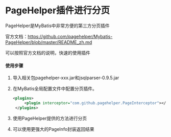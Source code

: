 # PageHelper插件进行分页

PageHelper是MyBatis中非常方便的第三方分页插件

官方文档：https://github.com/pagehelper/Mybatis-PageHelper/blob/master/README_zh.md

可以按照官方文档的说明，快速的使用插件

#### 使用步骤

1. 导入相关包pagehelper-xxx.jar和jsqlparser-0.9.5.jar

2. 在MyBatis全局配置文件中配置分页插件。

   ```xml
   <plugins>
   		<plugin interceptor="com.github.pagehelper.PageInterceptor"></plugin>
   	</plugins>
   ```

3. 使用PageHelper提供的方法进行分页
4. 可以使用更强大的PageInfo封装返回结果